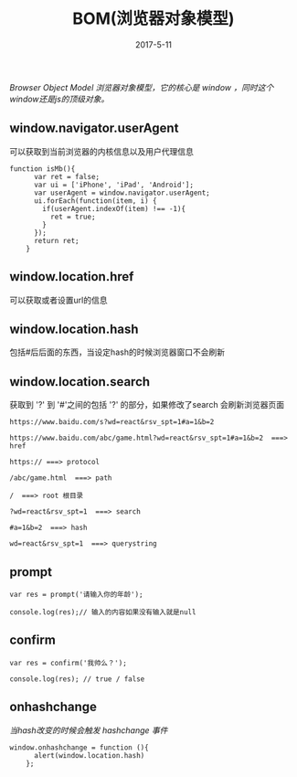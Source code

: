 ﻿---
title: BOM(浏览器对象模型)
date: 2017-5-11
tags: [js]
categories: js基础
---

*Browser Object Model 浏览器对象模型，它的核心是 window ，同时这个window还是js的顶级对象。*

## window.navigator.userAgent

  可以获取到当前浏览器的内核信息以及用户代理信息

```
function isMb(){
      var ret = false;
      var ui = ['iPhone', 'iPad', 'Android'];
      var userAgent = window.navigator.userAgent;
      ui.forEach(function(item, i) {
        if(userAgent.indexOf(item) !== -1){
          ret = true;
        }
      });
      return ret;
    }
```

## window.location.href

  可以获取或者设置url的信息

## window.location.hash

  包括#后后面的东西，当设定hash的时候浏览器窗口不会刷新

## window.location.search

  获取到 '?' 到 '#'之间的包括 '?' 的部分，如果修改了search 会刷新浏览器页面
```
https://www.baidu.com/s?wd=react&rsv_spt=1#a=1&b=2
    
https://www.baidu.com/abc/game.html?wd=react&rsv_spt=1#a=1&b=2  ===> href

https:// ===> protocol

/abc/game.html  ===> path

/  ===> root 根目录

?wd=react&rsv_spt=1  ===> search

#a=1&b=2  ===> hash

wd=react&rsv_spt=1  ===> querystring
```
## prompt

```
var res = prompt('请输入你的年龄');   

console.log(res);// 输入的内容如果没有输入就是null
```
## confirm

```
var res = confirm('我帅么？');

console.log(res); // true / false
```

## onhashchange

*当hash改变的时候会触发 hashchange 事件*

```
window.onhashchange = function (){
      alert(window.location.hash)
    };
```


